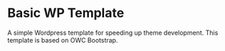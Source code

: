 # Basic WP Template

A simple Wordpress template for speeding up theme development. This template is based on OWC Bootstrap.